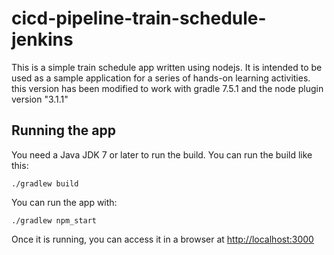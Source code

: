 # cicd-pipeline-train-schedule-jenkins

This is a simple train schedule app written using nodejs. It is intended to be used as a sample application for a series of hands-on learning activities.
this version has been modified to work with gradle 7.5.1 and the node plugin version "3.1.1"

## Running the app

You need a Java JDK 7 or later to run the build. You can run the build like this:

    ./gradlew build

You can run the app with:

    ./gradlew npm_start

Once it is running, you can access it in a browser at [http://localhost:3000](http://localhost:3000)
